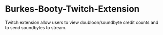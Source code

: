 # Burkes-Booty-Twitch-Extension
Twitch extension allow users to view doubloon/soundbyte credit counts and to send soundbytes to stream.
